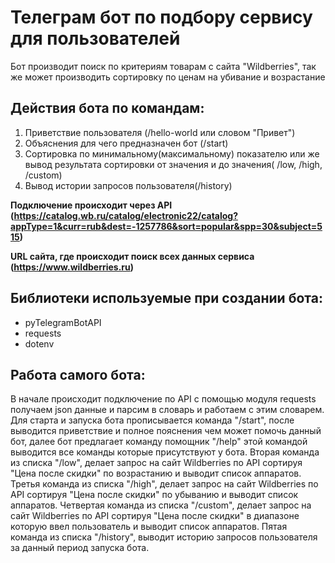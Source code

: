 # Телеграм бот по подбору сервису для пользователей

Бот производит поиск по критериям товарам с сайта "Wildberries", так же может производить сортировку по ценам на убивание и
возрастание

## Действия бота по командам:

1. Приветствие пользователя (/hello-world или словом "Привет")
2. Объяснения для чего предназначен бот (/start)
3. Сортировка по минимальному(максимальному) показателю или же вывод результата сортировки от значения и до значения(
   /low, /high, /custom)
4. Вывод истории запросов пользователя(/history)

**Подключение происходит через API (https://catalog.wb.ru/catalog/electronic22/catalog?appType=1&curr=rub&dest=-1257786&sort=popular&spp=30&subject=515)**

**URL сайта, где происходит поиск всех данных сервиса (https://www.wildberries.ru)**

## Библиотеки используемые при создании бота:

- pyTelegramBotAPI
- requests
- dotenv

## Работа самого бота:

В начале происходит подключение по API с помощью модуля requests получаем json данные и парсим в словарь и работаем с этим словарем. 
Для старта и запуска бота прописывается команда "/start", после выводится приветствие и полное пояснения чем может
помочь данный бот, далее бот предлагает команду помощник "/help" этой командой выводится все команды которые
присутствуют у бота.
Вторая команда из списка "/low", делает запрос на сайт Wildberries по API сортируя "Цена после скидки" по возрастанию и выводит список аппаратов. 
Третья команда из списка "/high", делает запрос на сайт Wildberries по API сортируя "Цена после скидки" по убыванию и выводит список аппаратов. 
Четвертая команда из списка "/custom", делает запрос на сайт Wildberries по API сортируя "Цена после скидки" в диапазоне которую ввел пользователь и выводит список аппаратов. 
Пятая команда из списка "/history", выводит историю запросов пользователя за данный период запуска бота. 